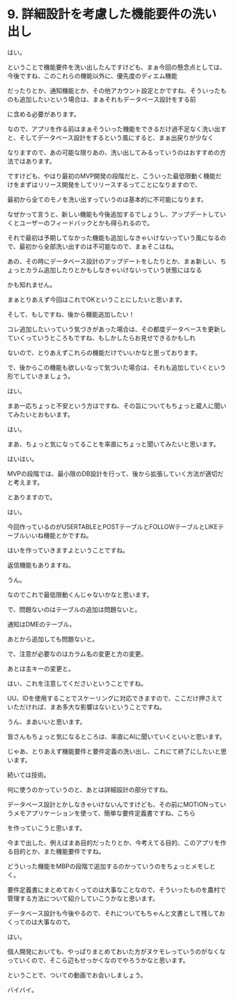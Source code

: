# 9. 詳細設計を考慮した機能要件の洗い出し

<!-- ↓ここにトランスクリプション貼り付け -->
はい。

ということで機能要件を洗い出したんですけども、まぁ今回の懸念点としては、今後ですね、このこれらの機能以外に、優先度のディエム機能

だったりとか、通知機能とか、その他アカウント設定とかですね、そういったものも追加したいという場合は、まぁそれもデータベース設計をする前

に含める必要があります。

なので、アプリを作る前はまぁそういった機能をできるだけ過不足なく洗い出すと、そしてデータベース設計をするという風にすると、まぁ出戻りが少なく

なりますので、あの可能な限りあの、洗い出してみるっていうのはおすすめの方法ではあります。

ですけども、やはり最初のMVP開発の段階だと、こういった最低限動く機能だけをまずはリリース開発をしてリリースするってことになりますので、

最初から全てのモノを洗い出すっていうのは基本的に不可能になります。

なぜかって言うと、新しい機能も今後追加するでしょうし、アップデートしていくとユーザーのフィードバックとかも得られるので。

それで最初は予期してなかった機能も追加しなきゃいけないっていう風になるので、最初から全部洗い出すのは不可能なので、まぁそこはね。

あの、その時にデータベース設計のアップデートをしたりとか、まぁ新しい、ちょっとカラム追加したりとかもしなきゃいけないっていう状態にはなる

かも知れません。

まぁとりあえず今回はこれでOKということにしたいと思います。

そして、もしですね、後から機能追加したい！

コレ追加したいっていう気づきがあった場合は、その都度データベースを更新していくっていうところもですね、もしかしたらお見せできるかもしれ

ないので、とりあえずこれらの機能だけでいいかなと思っております。

で、後からこの機能も欲しいなって気づいた場合は、それも追加していくという形でしていきましょう。

はい。

まあ一応ちょっと不安という方はですね、その旨についてもちょっと蔵人に聞いてみたいとおもいます。

はい。

まあ、ちょっと気になってることを率直にちょっと聞いてみたいと思います。

はいはい。

MVPの段階では、最小限のDB設計を行って、後から拡張していく方法が適切だと考えます。

とありますので。

はい。

今回作っているのがUSERTABLEとPOSTテーブルとFOLLOWテーブルとLIKEテーブルいいね機能とかですね。

はいを作っていきますよということですね。

返信機能もありますね。

うん。

なのでこれで最低限動くんじゃないかなと思います。

で、問題ないのはテーブルの追加は問題ないと。

通知はDMEのテーブル。

あとから追加しても問題ないと。

で、注意が必要なのはカラム名の変更と方の変更。

あとは主キーの変更と。

はい、これを注意してくださいということですね。

UU、IDを使用することでスケーリングに対応できますので、ここだけ押さえていただければ、まあ多大な影響はないということですね。

うん、まあいいと思います。

皆さんもちょっと気になるところは、率直にAIに聞いていくといいと思います。

じゃあ、とりあえず機能要件と要件定義の洗い出し、これにて終了にしたいと思います。

続いては技術。

何に使うのかっていうのと、あとは詳細設計の部分ですね。

データベース設計とかしなきゃいけないんですけども、その前にMOTIONっていうメモアプリケーションを使って、簡単な要件定義書ですね、こちら

を作っていこうと思います。

今まで出した、例えばまあ目的だったりとか、今考えてる目的、このアプリを作る目的とか、また機能要件ですね。

どういった機能をMBPの段階で追加するのかっていうのをちょっとメモしとく。

要件定義書にまとめておくってのは大事なことなので、そういったものを農村で管理する方法について紹介していこうかなと思います。

データベース設計も今後やるので、それについてもちゃんと文書として残しておくってのは大事なので。

はい。

個人開発においても、やっぱりまとめておいた方がヌケモレっていうのがなくなっていくので、そこら辺もせっかくなのでやろうかなと思います。

ということで、ついての動画でお会いしましょう。

バイバイ。